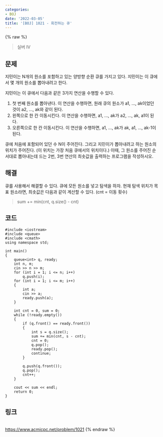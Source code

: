 ```yaml
---
categories:
- BOJ
date: '2022-03-05'
title: '[BOJ] 1021 - 회전하는 큐'
---
```


{% raw %}
>실버 IV

## 문제
지민이는 N개의 원소를 포함하고 있는 양방향 순환 큐를 가지고 있다. 지민이는 이 큐에서 몇 개의 원소를 뽑아내려고 한다.

지민이는 이 큐에서 다음과 같은 3가지 연산을 수행할 수 있다.

1.  첫 번째 원소를 뽑아낸다. 이 연산을 수행하면, 원래 큐의 원소가 a1, ..., ak이었던 것이 a2, ..., ak와 같이 된다.
2.  왼쪽으로 한 칸 이동시킨다. 이 연산을 수행하면, a1, ..., ak가 a2, ..., ak, a1이 된다.
3.  오른쪽으로 한 칸 이동시킨다. 이 연산을 수행하면, a1, ..., ak가 ak, a1, ..., ak-1이 된다.

큐에 처음에 포함되어 있던 수 N이 주어진다. 그리고 지민이가 뽑아내려고 하는 원소의 위치가 주어진다. (이 위치는 가장 처음 큐에서의 위치이다.) 이때, 그 원소를 주어진 순서대로 뽑아내는데 드는 2번, 3번 연산의 최솟값을 출력하는 프로그램을 작성하시오.

##  해결
큐를 사용해서 해결할 수 있다. 큐에 모든 원소를 넣고 탐색을 하자. 현재 탐색 위치가 목표 원소라면, 최솟값은 다음과 같이 계산할 수 있다. (cnt = 이동 횟수)
> sum += min(cnt, q.size() - cnt)<br>

## 코드
```
#include <iostream>
#include <queue>
#include <cmath>
using namespace std;

int main()
{
	queue<int> q, ready;
	int n, m;
	cin >> n >> m;
	for (int i = 1; i <= n; i++)
		q.push(i);
	for (int i = 1; i <= m; i++)
	{
		int a;
		cin >> a;
		ready.push(a);
	}
		
	int cnt = 0, sum = 0;
	while (!ready.empty())
	{
		if (q.front() == ready.front())
		{
			int s = q.size();
			sum += min(cnt, s - cnt);
			cnt = 0;
			q.pop();
			ready.pop();
			continue;
		}

		q.push(q.front());
		q.pop();
		cnt++;
	}

	cout << sum << endl;
	return 0;
}
```

## 링크
<br>https://www.acmicpc.net/problem/1021
{% endraw %}